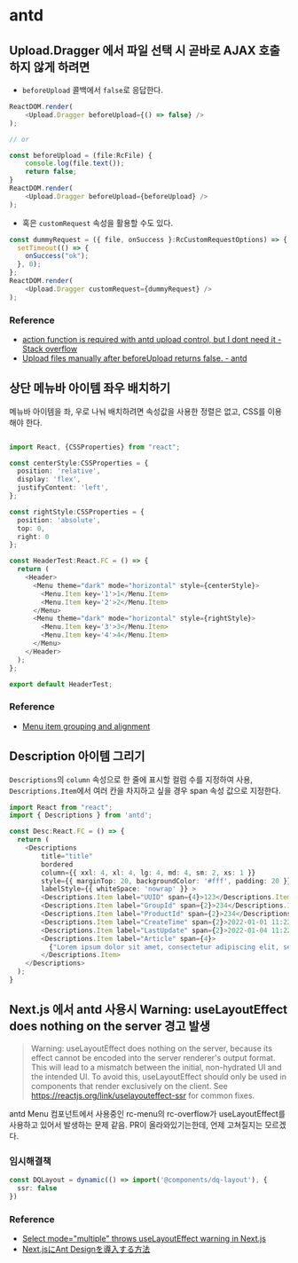# antd

## Upload.Dragger 에서 파일 선택 시 곧바로 AJAX 호출하지 않게 하려면

- `beforeUpload` 콜백에서 `false`로 응답한다.

```typescript
ReactDOM.render(
    <Upload.Dragger beforeUpload={() => false} />
);

// or

const beforeUpload = (file:RcFile) {
    console.log(file.text());
    return false;
}
ReactDOM.render(
    <Upload.Dragger beforeUpload={beforeUpload} />
);
```

- 혹은 `customRequest` 속성을 활용할 수도 있다.

```typescript
const dummyRequest = ({ file, onSuccess }:RcCustomRequestOptions) => {
  setTimeout(() => {
    onSuccess("ok");
  }, 0);
};
ReactDOM.render(
    <Upload.Dragger customRequest={dummyRequest} />
);
```

### Reference

- [action function is required with antd upload control, but I dont need it - Stack overflow](https://stackoverflow.com/a/51519603)
- [Upload files manually after beforeUpload returns false. - antd](https://ant.design/components/upload/#components-upload-demo-upload-manually)


## 상단 메뉴바 아이템 좌우 배치하기

메뉴바 아이템을 좌, 우로 나눠 배치하려면 속성값을 사용한 정렬은 없고, CSS를 이용해야 한다.

```typescript

import React, {CSSProperties} from "react";

const centerStyle:CSSProperties = {
  position: 'relative',
  display: 'flex',
  justifyContent: 'left',
};

const rightStyle:CSSProperties = {
  position: 'absolute',
  top: 0,
  right: 0
};

const HeaderTest:React.FC = () => {
  return (
    <Header>
      <Menu theme="dark" mode="horizontal" style={centerStyle}>
        <Menu.Item key='1'>1</Menu.Item>
        <Menu.Item key='2'>2</Menu.Item>
      </Menu>
      <Menu theme="dark" mode="horizontal" style={rightStyle}>
        <Menu.Item key='3'>3</Menu.Item>
        <Menu.Item key='4'>4</Menu.Item>
      </Menu>
    </Header>
  );
};

export default HeaderTest;
```

### Reference

- [Menu item grouping and alignment](https://github.com/ant-design/ant-design/issues/10749#issuecomment-614181734)


## Description 아이템 그리기

`Descriptions`의 `column` 속성으로 한 줄에 표시할 컬럼 수를 지정하여 사용, `Descriptions.Item`에서 여러 칸을 차지하고 싶을 경우 span 속성 값으로 지정한다.

```typescript
import React from "react";
import { Descriptions } from 'antd';

const Desc:React.FC = () => {
  return (
    <Descriptions
        title="title"
        bordered
        column={{ xxl: 4, xl: 4, lg: 4, md: 4, sm: 2, xs: 1 }}
        style={{ marginTop: 20, backgroundColor: '#fff', padding: 20 }}
        labelStyle={{ whiteSpace: 'nowrap' }} >
        <Descriptions.Item label="UUID" span={4}>123</Descriptions.Item>
        <Descriptions.Item label="GroupId" span={2}>234</Descriptions.Item>
        <Descriptions.Item label="ProductId" span={2}>234</Descriptions.Item>
        <Descriptions.Item label="CreateTime" span={2}>2022-01-01 11:22:33</Descriptions.Item>
        <Descriptions.Item label="LastUpdate" span={2}>2022-01-04 11:22:33</Descriptions.Item>
        <Descriptions.Item label="Article" span={4}>
          {"Lorem ipsum dolor sit amet, consectetur adipiscing elit, sed do eiusmod tempor incididunt ut labore et dolore magna aliqua. Ut enim ad minim veniam, quis nostrud exercitation ullamco laboris nisi ut aliquip ex ea commodo consequat. Duis aute irure dolor in reprehenderit in voluptate velit esse cillum dolore eu fugiat nulla pariatur. Excepteur sint occaecat cupidatat non proident, sunt in culpa qui officia deserunt mollit anim id est laborum."}
        </Descriptions.Item>
    </Descriptions>
  );
}

```

## Next.js 에서 antd 사용시 Warning: useLayoutEffect does nothing on the server 경고 발생

> Warning: useLayoutEffect does nothing on the server, because its effect cannot be encoded into the server renderer's output format. This will lead to a mismatch between the initial, non-hydrated UI and the intended UI. To avoid this, useLayoutEffect should only be used in components that render exclusively on the client. See https://reactjs.org/link/uselayouteffect-ssr for common fixes.

antd Menu 컴포넌트에서 사용중인 rc-menu의 rc-overflow가 useLayoutEffect를 사용하고 있어서 발생하는 문제 같음. PR이 올라와있기는한데, 언제 고쳐질지는 모르겠다.

### 임시해결책

```typescript
const DQLayout = dynamic(() => import('@components/dq-layout'), {
  ssr: false
})
```

### Reference
- [Select mode="multiple" throws useLayoutEffect warning in Next.js](https://github.com/ant-design/ant-design/issues/30396)
- [Next.jsにAnt Designを導入する方法](https://qiita.com/suin/items/29c8ccf0ddc73565c91d)


